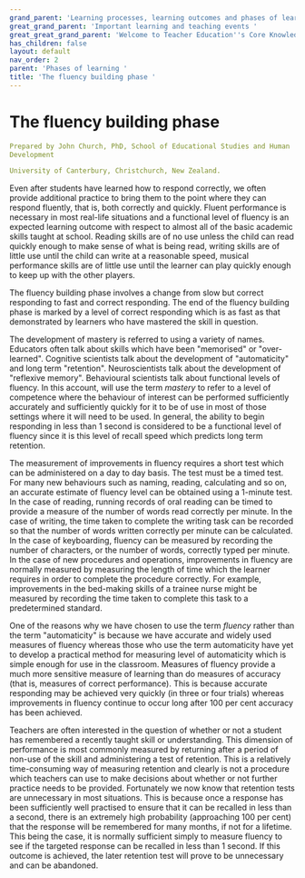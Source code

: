 ```yaml
---
grand_parent: 'Learning processes, learning outcomes and phases of learning '
great_grand_parent: 'Important learning and teaching events '
great_great_grand_parent: 'Welcome to Teacher Education''s Core Knowledge and Skills.'
has_children: false
layout: default
nav_order: 2
parent: 'Phases of learning '
title: 'The fluency building phase '
---
```

# The fluency building phase


```yaml
Prepared by John Church, PhD, School of Educational Studies and Human
Development

University of Canterbury, Christchurch, New Zealand.
```


Even after students have learned how to respond correctly, we often
provide additional practice to bring them to the point where they can
respond fluently, that is, both correctly and quickly. Fluent
performance is necessary in most real-life situations and a functional
level of fluency is an expected learning outcome with respect to almost
all of the basic academic skills taught at school. Reading skills are of
no use unless the child can read quickly enough to make sense of what is
being read, writing skills are of little use until the child can write
at a reasonable speed, musical performance skills are of little use
until the learner can play quickly enough to keep up with the other
players.

The fluency building phase involves a change from slow but correct
responding to fast and correct responding. The end of the fluency
building phase is marked by a level of correct responding which is as
fast as that demonstrated by learners who have mastered the skill in
question.

The development of mastery is referred to using a variety of names.
Educators often talk about skills which have been "memorised" or
"over-learned". Cognitive scientists talk about the development of
"automaticity" and long term "retention". Neuroscientists talk about the
development of "reflexive memory". Behavioural scientists talk about
functional levels of fluency. In this account, will use the term
*mastery* to refer to a level of competence where the behaviour of
interest can be performed sufficiently accurately and sufficiently
quickly for it to be of use in most of those settings where it will need
to be used. In general, the ability to begin responding in less than 1
second is considered to be a functional level of fluency since it is
this level of recall speed which predicts long term retention.

The measurement of improvements in fluency requires a short test which
can be administered on a day to day basis. The test must be a timed
test. For many new behaviours such as naming, reading, calculating and
so on, an accurate estimate of fluency level can be obtained using a
1-minute test. In the case of reading, running records of oral reading
can be timed to provide a measure of the number of words read correctly
per minute. In the case of writing, the time taken to complete the
writing task can be recorded so that the number of words written
correctly per minute can be calculated. In the case of keyboarding,
fluency can be measured by recording the number of characters, or the
number of words, correctly typed per minute. In the case of new
procedures and operations, improvements in fluency are normally measured
by measuring the length of time which the learner requires in order to
complete the procedure correctly. For example, improvements in the
bed-making skills of a trainee nurse might be measured by recording the
time taken to complete this task to a predetermined standard.

One of the reasons why we have chosen to use the term *fluency* rather
than the term "automaticity" is because we have accurate and widely used
measures of fluency whereas those who use the term automaticity have yet
to develop a practical method for measuring level of automaticity which
is simple enough for use in the classroom. Measures of fluency provide a
much more sensitive measure of learning than do measures of accuracy
(that is, measures of correct performance). This is because accurate
responding may be achieved very quickly (in three or four trials)
whereas improvements in fluency continue to occur long after 100 per
cent accuracy has been achieved.

Teachers are often interested in the question of whether or not a
student has remembered a recently taught skill or understanding. This
dimension of performance is most commonly measured by returning after a
period of non-use of the skill and administering a test of retention.
This is a relatively time-consuming way of measuring retention and
clearly is not a procedure which teachers can use to make decisions
about whether or not further practice needs to be provided. Fortunately
we now know that retention tests are unnecessary in most situations.
This is because once a response has been sufficiently well practised to
ensure that it can be recalled in less than a second, there is an
extremely high probability (approaching 100 per cent) that the response
will be remembered for many months, if not for a lifetime. This being
the case, it is normally sufficient simply to measure fluency to see if
the targeted response can be recalled in less than 1 second. If this
outcome is achieved, the later retention test will prove to be
unnecessary and can be abandoned.
